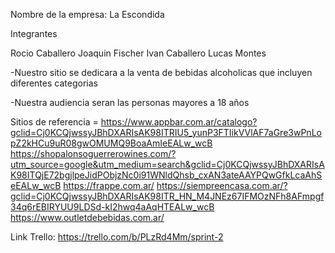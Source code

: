 Nombre de la empresa: La Escondida 

Integrantes 

Rocio Caballero
Joaquin Fischer
Ivan Caballero 
Lucas Montes



-Nuestro sitio se dedicara a la venta de bebidas alcoholicas que incluyen diferentes categorias

-Nuestra audiencia seran las personas mayores a 18 años 

Sitios de referencia =         https://www.appbar.com.ar/catalogo?gclid=Cj0KCQjwssyJBhDXARIsAK98ITRIU5_yunP3FTIikVVlAF7aGre3wPnLopZ2kHCu9uR08gwOMUMQ9BoaAmIeEALw_wcB
                               https://shopalonsoguerrerowines.com/?utm_source=google&utm_medium=search&gclid=Cj0KCQjwssyJBhDXARIsAK98ITQjE72bgjlpeJidPObjzNc0i91WNldQhsb_cxAN3ateAAYPQwGfkLcaAhSeEALw_wcB
                               https://frappe.com.ar/
                               https://siempreencasa.com.ar/?gclid=Cj0KCQjwssyJBhDXARIsAK98ITR_HN_M4JNEz67IFMOzNFh8AFmpgf34q6rEBIRYUU9LDSd-kI2hwq4aAqHTEALw_wcB
                               https://www.outletdebebidas.com.ar/


Link Trello: https://trello.com/b/PLzRd4Mm/sprint-2
